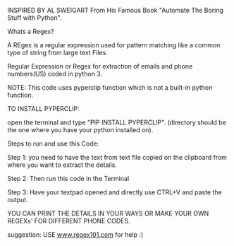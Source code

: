 INSPIRED BY AL SWEIGART From His Famous Book "Automate The Boring Stuff with Python".


Whats a Regex?

A REgex is a regular expression used for pattern matching like a common type of string from large text Files.


Regular Expression or Regex for extraction of emails and phone numbers(US) coded in python 3.

NOTE:
This code uses pyperclip function which is not a built-in python function.

TO INSTALL PYPERCLIP:

open the terminal and type "PIP INSTALL PYPERCLIP". (directory should be the one where you have your python installed on).

Steps to run and use this Code:

Step 1: you need to have the text from text file copied on the clipboard from where you want to extract the details.

Step 2: Then run this code in the Terminal

Step 3: Have your textpad opened and directly use CTRL+V and paste the output.

YOU CAN PRINT THE DETAILS IN YOUR WAYS OR MAKE YOUR OWN REGEXs' FOR DIFFERENT PHONE CODES.

suggestion: USE www.regex101.com for help :)

